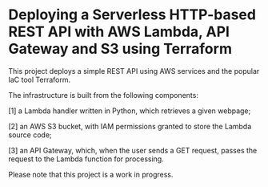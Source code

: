 # Deploying a Serverless HTTP-based REST API with AWS Lambda, API Gateway and S3 using Terraform

This project deploys a simple REST API using AWS services and the popular IaC tool Terraform.

The infrastructure is built from the following components:

[1] a Lambda handler written in Python, which retrieves a given webpage;

[2] an AWS S3 bucket, with IAM permissions granted to store the Lambda source code;

[3] an API Gateway, which, when the user sends a GET request, passes the request to the Lambda function for processing.

Please note that this project is a work in progress.